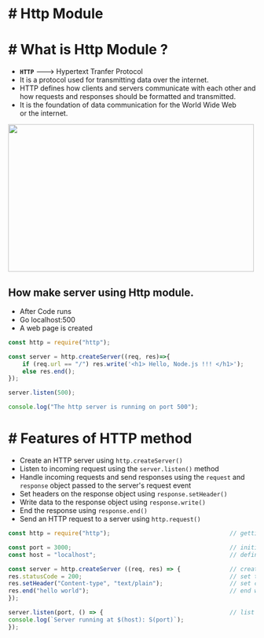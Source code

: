 # # Http Module

# # What is Http Module ?

- **`HTTP`** ---> Hypertext Tranfer Protocol
- It is a protocol used for transmitting data over the internet.
- HTTP defines how clients and servers communicate with each other and how requests and responses should be formatted and transmitted.
- It is the foundation of data communication for the World Wide Web or the internet.
 
<img src="https://github.com/user-attachments/assets/ac6587c0-6f5d-44e4-8902-5de1416fc813" width="500" height="300">


## How make server using Http module.

- After Code runs
- Go localhost:500
- A web page is created 

``` js
const http = require("http");

const server = http.createServer((req, res)=>{
    if (req.url == "/") res.write('<h1> Hello, Node.js !!! </h1>');
    else res.end();
});

server.listen(500);

console.log("The http server is running on port 500");        
```

# # Features of HTTP method

- Create an HTTP server using `http.createServer()`
- Listen to incoming request using the `server.listen()` method
- Handle incoming requests and send responses using the `request` and `response` object passed to the server's request event
- Set headers on the response object using `response.setHeader()`
- Write data to the response object using `response.write()`
- End the response using `response.end()`
- Send an HTTP request to a server using `http.request()`

``` js
const http = require("http");                                  // getting the http module

const port = 3000;                                             // initializing the port no.
const host = "localhost";                                      // define the hostname

const server = http.createServer ((req, res) => {              // create server 
res.statusCode = 200;                                          // set to 200 to indicate it is successful 
res.setHeader("Content-type", "text/plain");                   // set content type to plain text 
res.end("hello world");                                        // end with 'hello world' text return
});

server.listen(port, () => {                                    // list to the define port.
console.log(`Server running at $(host): S(port)`);
});
```







